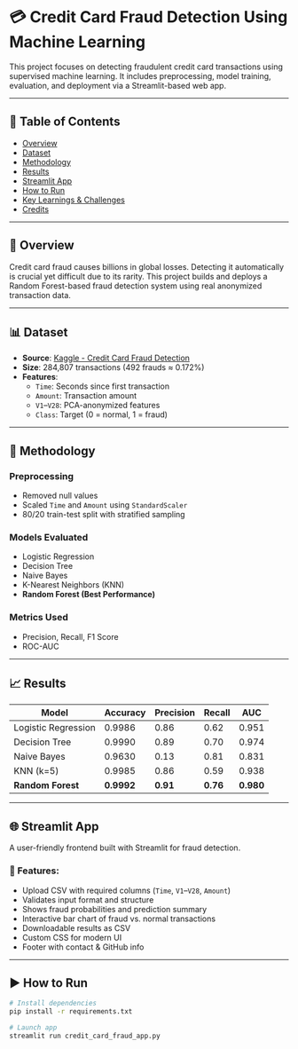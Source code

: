 # 💳 Credit Card Fraud Detection Using Machine Learning

This project focuses on detecting fraudulent credit card transactions using supervised machine learning. It includes preprocessing, model training, evaluation, and deployment via a Streamlit-based web app.

---

## 📁 Table of Contents
- [Overview](#overview)
- [Dataset](#dataset)
- [Methodology](#methodology)
- [Results](#results)
- [Streamlit App](#streamlit-app)
- [How to Run](#how-to-run)
- [Key Learnings & Challenges](#key-learnings--challenges)
- [Credits](#credits)

---

## 📌 Overview

Credit card fraud causes billions in global losses. Detecting it automatically is crucial yet difficult due to its rarity. This project builds and deploys a Random Forest-based fraud detection system using real anonymized transaction data.

---

## 📊 Dataset

- **Source**: [Kaggle - Credit Card Fraud Detection](https://www.kaggle.com/datasets/mlg-ulb/creditcardfraud)
- **Size**: 284,807 transactions (492 frauds ≈ 0.172%)
- **Features**:
  - `Time`: Seconds since first transaction
  - `Amount`: Transaction amount
  - `V1`–`V28`: PCA-anonymized features
  - `Class`: Target (0 = normal, 1 = fraud)

---

## 🧠 Methodology

### Preprocessing
- Removed null values
- Scaled `Time` and `Amount` using `StandardScaler`
- 80/20 train-test split with stratified sampling

### Models Evaluated
- Logistic Regression
- Decision Tree
- Naive Bayes
- K-Nearest Neighbors (KNN)
- **Random Forest (Best Performance)**

### Metrics Used
- Precision, Recall, F1 Score
- ROC-AUC

---

## 📈 Results

| Model              | Accuracy | Precision | Recall | AUC   |
|-------------------|----------|-----------|--------|-------|
| Logistic Regression | 0.9986 | 0.86      | 0.62   | 0.951 |
| Decision Tree       | 0.9990 | 0.89      | 0.70   | 0.974 |
| Naive Bayes         | 0.9630 | 0.13      | 0.81   | 0.831 |
| KNN (k=5)           | 0.9985 | 0.86      | 0.59   | 0.938 |
| **Random Forest**   | **0.9992** | **0.91** | **0.76** | **0.980** |

---

## 🌐 Streamlit App

A user-friendly frontend built with Streamlit for fraud detection.

### 🔧 Features:
- Upload CSV with required columns (`Time`, `V1`–`V28`, `Amount`)
- Validates input format and structure
- Shows fraud probabilities and prediction summary
- Interactive bar chart of fraud vs. normal transactions
- Downloadable results as CSV
- Custom CSS for modern UI
- Footer with contact & GitHub info

---

## ▶️ How to Run

```bash
# Install dependencies
pip install -r requirements.txt

# Launch app
streamlit run credit_card_fraud_app.py
